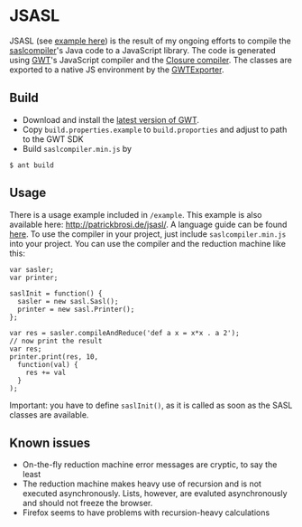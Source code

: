 # JSASL

JSASL (see [example here](http://patrickbrosi.de/jsasl)) is the result of my ongoing efforts to compile the [saslcompiler](https://github.com/patrickbr/saslcompiler)'s Java code to a JavaScript library. The code is generated using [GWT](http://www.gwtproject.org/)'s JavaScript compiler and the [Closure compiler](https://developers.google.com/closure/compiler/). The classes are exported to a native JS environment by the [GWTExporter](http://code.google.com/p/gwt-exporter/).

## Build
* Download and install the [latest version of GWT](http://www.gwtproject.org/download.html).
* Copy `build.properties.example` to `build.proporties` and adjust to path to the GWT SDK
* Build `saslcompiler.min.js` by
```
$ ant build
```

## Usage

There is a usage example included in `/example`. This example is also available here: http://patrickbrosi.de/jsasl/. A language guide can be found [here](http://patrickbrosi.de/jsasl/manual.html).
To use the compiler in your project, just include `saslcompiler.min.js` into your project. You can use the compiler and the reduction machine like this:

```
var sasler;
var printer;

saslInit = function() {
  sasler = new sasl.Sasl();
  printer = new sasl.Printer();
};

var res = sasler.compileAndReduce('def a x = x*x . a 2');
// now print the result
var res;
printer.print(res, 10,
  function(val) {
    res += val
  }
);
```
Important: you have to define ```saslInit()```, as it is called as soon as the SASL classes are available.

## Known issues
* On-the-fly reduction machine error messages are cryptic, to say the least
* The reduction machine makes heavy use of recursion and is not executed asynchronously. Lists, however, are evaluted asynchronously and should not freeze the browser.
* Firefox seems to have problems with recursion-heavy calculations
